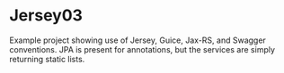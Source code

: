 # Jersey03

Example project showing use of Jersey, Guice, Jax-RS, and Swagger conventions.  JPA is present
for annotations, but the services are simply returning static lists.

